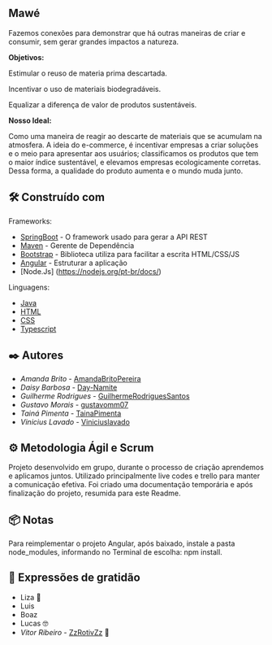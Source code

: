 ## Mawé

Fazemos conexões para demonstrar que há outras maneiras de criar e consumir, sem gerar grandes impactos a natureza.

<p><b> Objetivos:</b></p>

<p>Estimular o reuso de materia prima descartada.</p>
<p>Incentivar o uso de materiais biodegradáveis. </p>
<p>Equalizar a diferença de valor de produtos sustentáveis. </p>

<p><b>Nosso Ideal:</b></p>

Como uma maneira de reagir ao descarte de materiais que se acumulam na atmosfera. A ideia do e-commerce, é incentivar empresas a criar soluções e o meio para apresentar aos usuários; classificamos os produtos que tem o maior índice sustentável, e elevamos empresas ecologicamente corretas. Dessa forma, a qualidade do produto aumenta e o mundo muda junto.

## 🛠️ Construído com
<p>Frameworks:</p>

* [SpringBoot](https://docs.spring.io/spring-boot/docs/current/reference/htmlsingle/) - O framework usado para gerar a API REST 
* [Maven](https://maven.apache.org/) - Gerente de Dependência
* [Bootstrap](https://getbootstrap.com/docs/5.0/getting-started/introduction/) - Biblioteca utiliza para facilitar a escrita HTML/CSS/JS
* [Angular](https://angular.io/cli) - Estruturar a aplicação
* [Node.Js] (https://nodejs.org/pt-br/docs/)

<p>Linguagens:</p>

* [Java](https://docs.oracle.com/javase/7/docs/api/)
* [HTML](https://devdocs.io/html/)
* [CSS](https://devdocs.io/css/) 
* [Typescript](https://typedoc.org/guides/doccomments/) 

## ✒️ Autores

* *Amanda Brito* - [AmandaBritoPereira](https://github.com/AmandaBritoPereira)
* *Daisy Barbosa* - [Day-Namite](https://github.com/Day-Namite)
* *Guilherme Rodrigues* - [GuilhermeRodriguesSantos](https://github.com/GuilhermeRodriguesSantos)
* *Gustavo Morais* - [gustavomm07](https://github.com/gustavomm07)
* *Tainá Pimenta* - [TainaPimenta](https://github.com/TainaPimenta)
* *Vinicius Lavado* - [Viniciuslavado](https://github.com/Viniciuslavado)

## ⚙️ Metodologia Ágil e Scrum

Projeto desenvolvido em grupo, durante o processo de criação aprendemos e aplicamos juntos.
Utilizado principalmente live codes e trello para manter a comunicação efetiva.
Foi criado uma documentação temporária e após finalização do projeto, resumida para este Readme.

## 📦 Notas

Para reimplementar o projeto Angular, após baixado, instale a pasta node_modules, informando no Terminal de escolha: npm install.

## 🎁 Expressões de gratidão

* Liza 📢
* Luis
* Boaz
* Lucas 🤓
* *Vitor Ribeiro* - [ZzRotivZz](https://github.com/ZzRotivZz) 🍺
